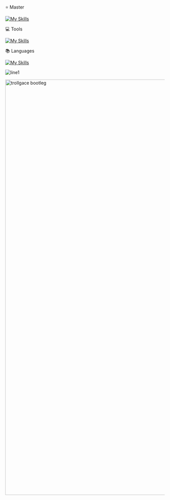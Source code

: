 ⭐ Master

[![My Skills](https://skillicons.dev/icons?i=unreal,blender,unity,ableton,gamemakerstudio&theme=dark)](https://skillicons.dev)

💻 Tools

[![My Skills](https://skillicons.dev/icons?i=kali,ubuntu,arduino,androidstudio,vscode,visualstudio&theme=dark)](https://skillicons.dev)

📚 Languages

[![My Skills](https://skillicons.dev/icons?i=html,py,cpp,css,js,rust,java,c,cs&theme=dark)](https://skillicons.dev)

![line1](https://github.com/user-attachments/assets/529018e1-aa0f-428e-bf3d-909a0fe40417)

<img width="1846" height="1311" alt="trollgace bootleg" src="https://github.com/user-attachments/assets/13f2c53c-0ab3-40dc-a3d0-c8bb4448b3c7" />
